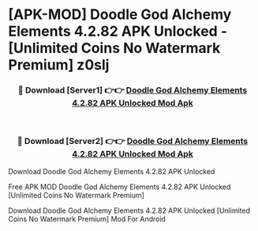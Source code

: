 # [APK-MOD] Doodle God  Alchemy Elements 4.2.82 APK Unlocked - [Unlimited Coins No Watermark Premium] z0slj



<div align="center">
<h3>🔴 Download [Server1] 👉👉 <a href="https://momento.my/?title=Doodle_God__Alchemy_Elements_4.2.82_APK_Unlocked">Doodle God  Alchemy Elements 4.2.82 APK Unlocked Mod Apk</a></h3><br>

<h3>🔴 Download [Server2] 👉👉 <a href="https://momento.my/?title=Doodle_God__Alchemy_Elements_4.2.82_APK_Unlocked">Doodle God  Alchemy Elements 4.2.82 APK Unlocked Mod Apk</a></h3>
</div>



Download Doodle God  Alchemy Elements 4.2.82 APK Unlocked 

Free APK MOD Doodle God  Alchemy Elements 4.2.82 APK Unlocked [Unlimited Coins No Watermark Premium]

Download Doodle God  Alchemy Elements 4.2.82 APK Unlocked [Unlimited Coins No Watermark Premium] Mod For Android
